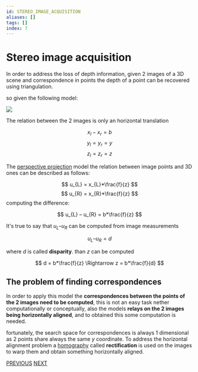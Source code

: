 ```yaml
---
id: STEREO_IMAGE_ACQUISITION
aliases: []
tags: []
index: 7
---
```


# Stereo image acquisition

In order to address the loss of depth information, given 2 images of a 3D scene and correspondence in points the depth of a point can be recovered using triangulation.

so given the following model:

![](computer_vision/Pasted_image_20240221203033.png)

The relation between the 2 images is only an horizontal translation

$$
x_{l} - x_{r} = b
$$
$$
y_{l} = y_{r}= y
$$
$$
z_{l} = z_{r} = z
$$

The [perspective projection](computer_vision/perspective_projection.md) model the relation between image points and 3D ones can be described as follows:

$$
u_{L} = x_{L}*\frac{f}{z}
$$
$$
u_{R} = x_{R}*\frac{f}{z}
$$
computing the difference:

$$
u_{L} – u_{R} = b*\frac{f}{z}
$$

It's true to say that $u_{L} – u_{R}$ can be computed from image measurements

$$
u_{L} – u_{R} = d
$$

where $d$ is called **disparity**. than $z$ can be computed

$$
d = b*\frac{f}{z} \Rightarrow z = b*\frac{f}{d}
$$

## The problem of finding correspondences

In order to apply this model the **correspondences between the points of the 2 images need to be computed**, this is not an easy task nether computationally or conceptually, also the models **relays on the 2 images being horizontally aligned**, and to obtained this some computation is needed.

fortunately, the search space for correspondences is always 1 dimensional as 2 points share always the same $y$ coordinate.
To address the horizontal alignment problem a [homography](computer_vision/homography.md) called **rectification** is used on the images to warp them and obtain something horizontally aligned.

[PREVIOUS](computer_vision/image_formation_acquisition/lens_distortion.md) [NEXT](computer_vision/image_formation_acquisition/perspective_space.md)
